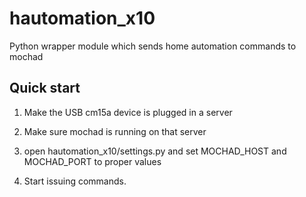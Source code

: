 hautomation_x10
===============

Python wrapper module which sends home automation commands to mochad


Quick start
-----------

1. Make the USB cm15a device is plugged in a server

2. Make sure mochad is running on that server

3. open hautomation_x10/settings.py and set MOCHAD_HOST and MOCHAD_PORT to proper values

4. Start issuing commands.

